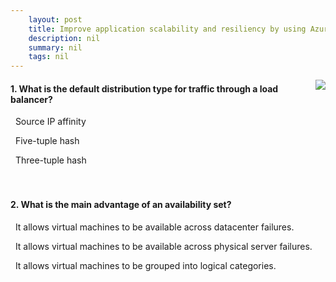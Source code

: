 ```yaml
---
    layout: post
    title: Improve application scalability and resiliency by using Azure Load Balancer - Azure Load Balancer features and capabilities
    description: nil
    summary: nil
    tags: nil
---
```



 <a target="_blank" href="https://docs.microsoft.com/en-us/learn/modules/improve-app-scalability-resiliency-with-load-balancer/2-load-balancer-features/"><i class="fas fa-external-link-alt"></i> </a>
 <img align="right" src="https://docs.microsoft.com/en-us/learn/achievements/improve-app-scalability-resiliency-with-load-balancer.svg">
####  1. What is the default distribution type for traffic through a load balancer?


<i class='far fa-square'></i> &nbsp;&nbsp;Source IP affinity

<i class='fas fa-check-square' style='color: Dodgerblue;'></i> &nbsp;&nbsp;Five-tuple hash

<i class='far fa-square'></i> &nbsp;&nbsp;Three-tuple hash
<br />
<br />
<br />

####  2. What is the main advantage of an availability set?


<i class='far fa-square'></i> &nbsp;&nbsp;It allows virtual machines to be available across datacenter failures.

<i class='fas fa-check-square' style='color: Dodgerblue;'></i> &nbsp;&nbsp;It allows virtual machines to be available across physical server failures.

<i class='far fa-square'></i> &nbsp;&nbsp;It allows virtual machines to be grouped into logical categories.
<br />
<br />
<br />
